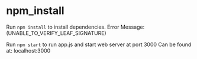 # npm_install

Run `npm install` to install dependencies.
Error Message: (UNABLE_TO_VERIFY_LEAF_SIGNATURE)

Run `npm start` to run app.js and start web server at port 3000
Can be found at: localhost:3000
